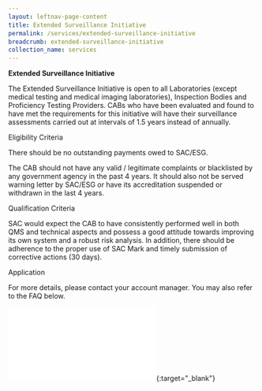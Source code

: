 ```yaml
---
layout: leftnav-page-content
title: Extended Surveillance Initiative
permalink: /services/extended-surveillance-initiative
breadcrumb: extended-surveillance-initiative
collection_name: services
---
```


**Extended Surveillance Initiative**

 

The Extended Surveillance Initiative is open to all Laboratories (except medical testing and medical imaging laboratories), Inspection Bodies and Proficiency Testing Providers. CABs who have been evaluated and found to have met the requirements for this initiative will have their surveillance assessments carried out at intervals of 1.5 years instead of annually.

 

Eligibility Criteria
 

There should be no outstanding payments owed to SAC/ESG.

 

The CAB should not have any valid / legitimate complaints or blacklisted by any government agency in the past 4 years. It should also not be served warning letter by SAC/ESG or have its accreditation suspended or withdrawn in the last 4 years.

 

Qualification Criteria
 

SAC would expect the CAB to have consistently performed well in both QMS and technical aspects and possess a good attitude towards improving its own system and a robust risk analysis. In addition, there should be adherence to the proper use of SAC Mark and timely submission of corrective actions (30 days).

 

Application
 

For more details, please contact your account manager. You may also refer to the FAQ below.

![FAQ to CABs on the Extended Surveillance Initiative (Jan 2022)](/files/documents/FAQ-to-CABs.pdf){:target="_blank"}


